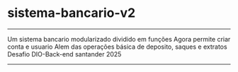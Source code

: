 # sistema-bancario-v2
***
Um sistema bancario modularizado dividido em funções
Agora permite criar conta e usuario
Alem das operações básica de deposito, saques e extratos
Desafio DIO-Back-end santander 2025
***
